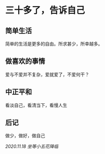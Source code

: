 # 三十多了，告诉自己

## 简单生活
简单的生活是更多的自由。所求甚少，所幸越多。

## 做喜欢的事情
爱与不爱并不复杂，爱就爱了，不爱何干？

## 中正平和
看淡自己，看清当下，看慢人生

## 后记
做少，做好，做自己

*2020.11.18 坐等小五花降临*
